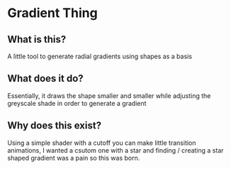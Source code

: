 # Gradient Thing

## What is this?
A little tool to generate radial gradients using shapes as a basis

## What does it do?
Essentially, it draws the shape smaller and smaller while adjusting the greyscale shade in order to generate a gradient

## Why does this exist?
Using a simple shader with a cutoff you can make little transition animations, I wanted a csutom one with a star and finding / creating a star shaped gradient was a pain so this was born.
